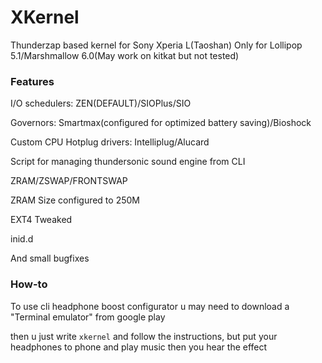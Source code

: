 # XKernel
Thunderzap based kernel for Sony Xperia L(Taoshan) Only for Lollipop 5.1/Marshmallow 6.0(May work on kitkat but not tested)

### Features
I/O schedulers: ZEN(DEFAULT)/SIOPlus/SIO

Governors: Smartmax(configured for optimized battery saving)/Bioshock

Custom CPU Hotplug drivers: Intelliplug/Alucard

Script for managing thundersonic sound engine from CLI

ZRAM/ZSWAP/FRONTSWAP

ZRAM Size configured to 250M

EXT4 Tweaked

inid.d

And small bugfixes

### How-to

To use cli headphone boost configurator u may need to download a "Terminal emulator" from google play

then u just write `xkernel` and follow the instructions, but put your headphones to phone and play music then you hear the effect
